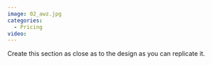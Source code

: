 ```yaml
---
image: 02_awz.jpg
categories:
  - Pricing
video:
---
```

Create this section as close as to the design as you can replicate it.
